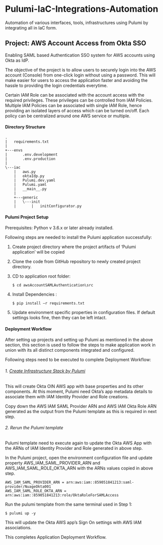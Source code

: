 # Pulumi-IaC-Integrations-Automation
Automation of various interfaces, tools, infrastructures using Pulumi by integrating all in IaC form.

## Project: AWS Account Access from Okta SSO
Enabling SAML based Authentication SSO system for AWS accounts using Okta as IdP.

The objective of the project is to allow users to securely login into the AWS account (Console) from one-click login without using a password. This will make easier for users to access the application faster and avoiding the hassle to providing the login credentials everytime. 

Certain IAM Role can be associated with the account access with the required privileges. These privileges can be controlled from IAM Policies. Multiple IAM Policies can be associated with single IAM Role, hence providing an isolated layers of access which can be turned on/off. Each policy can be centralized around one AWS service or multiple. 

#### Directory Structure
```
.
|   requirements.txt
|   
+---envs
|       .env.development
|       .env.production
|       
\---iac
    |   aws.py
    |   oktaIdp.py
    |   Pulumi.dev.yaml
    |   Pulumi.yaml
    |   __main__.py
    |   
    +---generic
    |   \---init
    |       |   initConfigurator.py
```

#### Pulumi Project Setup

Prerequisites: Python v 3.6.x or later already installed.

Following steps are needed to install the Pulumi application successfully:

1.	Create project directory where the project artifacts of ‘Pulumi application’ will be copied

2.	Clone the code from GitHub repository to newly created project directory.

3.	CD to application root folder:
    ```
    $ cd awsAccountSAMLAuthentication\src
    ```
    
 4.	Install Dependencies :
    ```
    $ pip install –r requirements.txt
    ```
    
5.	Update environment specific properties in configuration files. If default settings looks fine, then they can be left intact. 

#### Deployment Workflow

After setting up projects and setting up Pulumi as mentioned in the above section, this section is used to follow the steps to make application work in union with its all distinct components integrated and configured.

Following steps need to be executed to complete Deployment Workflow:

###### 1.	[Create Infrastructure Stack by Pulumi](awsAccountSAMLAuthentication/documents/Nuage%20-%20Pulumi%20IaC%20Integrations%20Automation%20-%20Technical%20Specification.pdf)

This will create Okta OIN AWS app with base properties and its other components. At this moment, Pulumi need Okta’s app metadata details to associate them with IAM Identity Provider and Role creations.

Copy down the AWS IAM SAML Provider ARN and AWS IAM Okta Role ARN generated as the output from the Pulumi template as this is required in next step.

###### 2.	Rerun the Pulumi template

Pulumi template need to execute again to update the Okta AWS App with the ARNs of IAM Identity Provider and Role generated in above step. 

In the Pulumi project, open the environment configuration file and  update property AWS_IAM_SAML_PROVIDER_ARN and AWS_IAM_SAML_ROLE_OKTA_ARN with the ARNs values copied in above step.

```
AWS_IAM_SAML_PROVIDER_ARN = arn:aws:iam::859051841213:saml-provider/NuageOkta001
AWS_IAM_SAML_ROLE_OKTA_ARN = arn:aws:iam::859051841213:role/OktaRoleForSAMLAccess
```

Run the pulumi template from the same terminal used in Step 1:

```
$ pulumi up -y
```

This will update the Okta AWS app’s Sign On settings with AWS IAM associations.

This completes Application Deployment Workflow.

